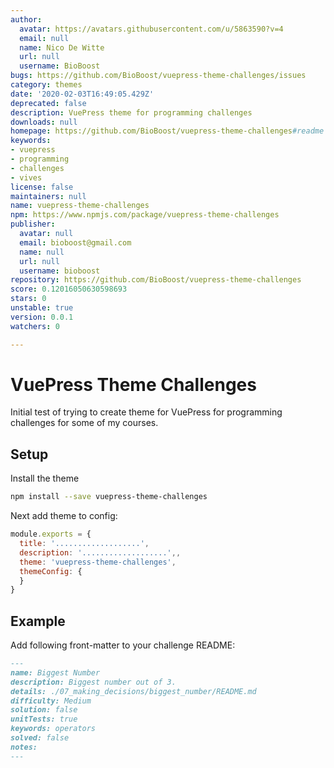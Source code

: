 ```yaml
---
author:
  avatar: https://avatars.githubusercontent.com/u/5863590?v=4
  email: null
  name: Nico De Witte
  url: null
  username: BioBoost
bugs: https://github.com/BioBoost/vuepress-theme-challenges/issues
category: themes
date: '2020-02-03T16:49:05.429Z'
deprecated: false
description: VuePress theme for programming challenges
downloads: null
homepage: https://github.com/BioBoost/vuepress-theme-challenges#readme
keywords:
- vuepress
- programming
- challenges
- vives
license: false
maintainers: null
name: vuepress-theme-challenges
npm: https://www.npmjs.com/package/vuepress-theme-challenges
publisher:
  avatar: null
  email: bioboost@gmail.com
  name: null
  url: null
  username: bioboost
repository: https://github.com/BioBoost/vuepress-theme-challenges
score: 0.12016050630598693
stars: 0
unstable: true
version: 0.0.1
watchers: 0

---
```


# VuePress Theme Challenges

Initial test of trying to create theme for VuePress for programming challenges for some of my courses.

## Setup

Install the theme

```bash
npm install --save vuepress-theme-challenges
```

Next add theme to config:

```js
module.exports = {
  title: '...................',
  description: '...................',,
  theme: 'vuepress-theme-challenges',
  themeConfig: {
  }
}
```

## Example

Add following front-matter to your challenge README:

```md
---
name: Biggest Number
description: Biggest number out of 3.
details: ./07_making_decisions/biggest_number/README.md
difficulty: Medium
solution: false
unitTests: true
keywords: operators
solved: false
notes:
---
```
